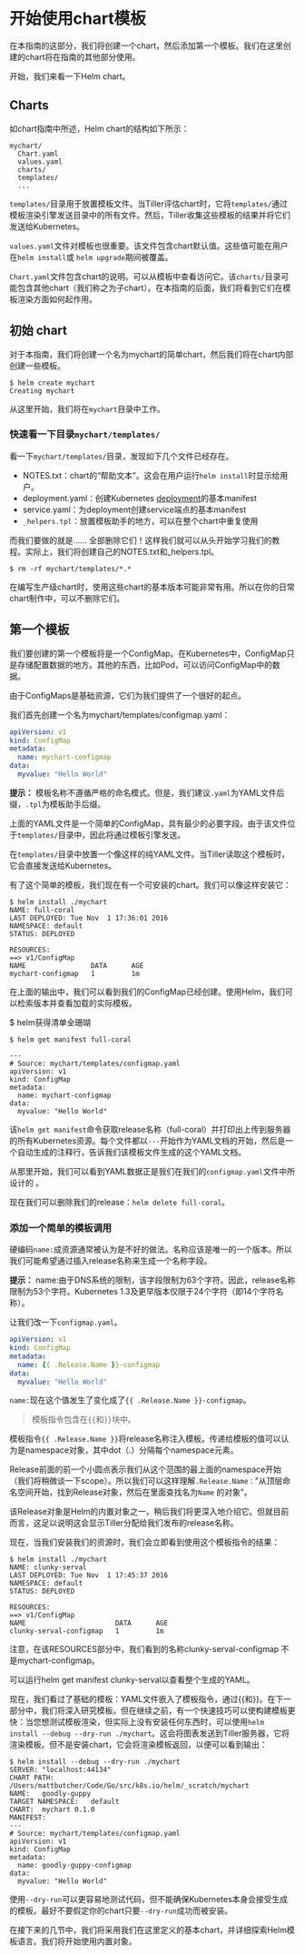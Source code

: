 # 开始使用chart模板

在本指南的这部分，我们将创建一个chart，然后添加第一个模板。我们在这里创建的chart将在指南的其他部分使用。

开始，我们来看一下Helm chart。

## Charts

如chart指南中所述，Helm chart的结构如下所示：

```
mychart/
  Chart.yaml
  values.yaml
  charts/
  templates/
  ...
```

`templates/`目录用于放置模板文件。当Tiller评估chart时，它将`templates/`通过模板渲染引擎发送目录中的所有文件。然后，Tiller收集这些模板的结果并将它们发送给Kubernetes。

`values.yaml`文件对模板也很重要。该文件包含chart默认值。这些值可能在用户在`helm install`或 `helm upgrade`期间被覆盖。

`Chart.yaml`文件包含chart的说明。可以从模板中查看访问它。该`charts/`目录可能包含其他chart（我们称之为子chart）。在本指南的后面，我们将看到它们在模板渲染方面如何起作用。

## 初始 chart

对于本指南，我们将创建一个名为mychart的简单chart，然后我们将在chart内部创建一些模板。

```console
$ helm create mychart
Creating mychart
```

从这里开始，我们将在`mychart`目录中工作。

### 快速看一下目录`mychart/templates/`

看一下`mychart/templates/`目录，发现如下几个文件已经存在。

- NOTES.txt：chart的“帮助文本”。这会在用户运行`helm install`时显示给用户。
- deployment.yaml：创建Kubernetes [deployment](http://kubernetes.io/docs/user-guide/deployments/)的基本manifest
- service.yaml：为deployment创建service端点的基本manifest
- `_helpers.tpl`：放置模板助手的地方，可以在整个chart中重复使用

而我们要做的就是...... 全部删除它们！这样我们就可以从头开始学习我们的教程。实际上，我们将创建自己的NOTES.txt和_helpers.tpl。


```console
$ rm -rf mychart/templates/*.*
```

在编写生产级chart时，使用这些chart的基本版本可能非常有用。所以在你的日常chart制作中，可以不删除它们。

## 第一个模板


我们要创建的第一个模板将是一个ConfigMap。在Kubernetes中，ConfigMap只是存储配置数据的地方。其他的东西，比如Pod，可以访问ConfigMap中的数据。

由于ConfigMaps是基础资源，它们为我们提供了一个很好的起点。

我们首先创建一个名为mychart/templates/configmap.yaml：

```yaml
apiVersion: v1
kind: ConfigMap
metadata:
  name: mychart-configmap
data:
  myvalue: "Hello World"
```

**提示：** 模板名称不遵循严格的命名模式。但是，我们建议`.yaml`为YAML文件后缀，`.tpl`为模板助手后缀。

上面的YAML文件是一个简单的ConfigMap，具有最少的必要字段。由于该文件位于`templates/`目录中，因此将通过模板引擎发送。

在`templates/`目录中放置一个像这样的纯YAML文件。当Tiller读取这个模板时，它会直接发送给Kubernetes。

有了这个简单的模板，我们现在有一个可安装的chart。我们可以像这样安装它：

```console
$ helm install ./mychart
NAME: full-coral
LAST DEPLOYED: Tue Nov  1 17:36:01 2016
NAMESPACE: default
STATUS: DEPLOYED

RESOURCES:
==> v1/ConfigMap
NAME                DATA      AGE
mychart-configmap   1         1m
```

在上面的输出中，我们可以看到我们的ConfigMap已经创建。使用Helm，我们可以检索版本并查看加载的实际模板。

$ helm获得清单全珊瑚

```console
$ helm get manifest full-coral

---
# Source: mychart/templates/configmap.yaml
apiVersion: v1
kind: ConfigMap
metadata:
  name: mychart-configmap
data:
  myvalue: "Hello World"
```

该`helm get manifest`命令获取release名称（full-coral）并打印出上传到服务器的所有Kubernetes资源。每个文件都以`---`开始作为YAML文档的开始，然后是一个自动生成的注释行，告诉我们该模板文件生成的这个YAML文档。

从那里开始，我们可以看到YAML数据正是我们在我们的`configmap.yaml`文件中所设计的 。

现在我们可以删除我们的release：`helm delete full-coral`。

### 添加一个简单的模板调用

硬编码`name:`成资源通常被认为是不好的做法。名称应该是唯一的一个版本。所以我们可能希望通过插入release名称来生成一个名称字段。

**提示：** name:由于DNS系统的限制，该字段限制为63个字符。因此，release名称限制为53个字符。Kubernetes 1.3及更早版本仅限于24个字符（即14个字符名称）。

让我们改一下`configmap.yaml`。

```yaml
apiVersion: v1
kind: ConfigMap
metadata:
  name: {{ .Release.Name }}-configmap
data:
  myvalue: "Hello World"
```

`name:`现在这个值发生了变化成了`{{ .Release.Name }}-configmap`。

> 模板指令包含在`{{`和`}}`块中。

模板指令`{{ .Release.Name }}`将release名称注入模板。传递给模板的值可以认为是namespace对象，其中dot（.）分隔每个namespace元素。

Release前面的前一个小圆点表示我们从这个范围的最上面的namespace开始（我们将稍微谈一下scope）。所以我们可以这样理解`.Release.Name：`"从顶层命名空间开始，找到Release对象，然后在里面查找名为`Name` 的对象"。

该Release对象是Helm的内置对象之一，稍后我们将更深入地介绍它。但就目前而言，这足以说明这会显示Tiller分配给我们发布的release名称。

现在，当我们安装我们的资源时，我们会立即看到使用这个模板指令的结果：

```console
$ helm install ./mychart
NAME: clunky-serval
LAST DEPLOYED: Tue Nov  1 17:45:37 2016
NAMESPACE: default
STATUS: DEPLOYED

RESOURCES:
==> v1/ConfigMap
NAME                      DATA      AGE
clunky-serval-configmap   1         1m
```

注意，在该RESOURCES部分中，我们看到的名称clunky-serval-configmap 不是mychart-configmap。

可以运行helm get manifest clunky-serval以查看整个生成的YAML。

现在，我们看过了基础的模板：YAML文件嵌入了模板指令，通过{{和}}。在下一部分中，我们将深入研究模板。但在继续之前，有一个快速技巧可以使构建模板更快：当您想测试模板渲染，但实际上没有安装任何东西时，可以使用`helm install --debug --dry-run ./mychart`。这会将图表发送到Tiller服务器，它将渲染模板。但不是安装chart，它会将渲染模板返回，以便可以看到输出：

```console
$ helm install --debug --dry-run ./mychart
SERVER: "localhost:44134"
CHART PATH: /Users/mattbutcher/Code/Go/src/k8s.io/helm/_scratch/mychart
NAME:   goodly-guppy
TARGET NAMESPACE:   default
CHART:  mychart 0.1.0
MANIFEST:
---
# Source: mychart/templates/configmap.yaml
apiVersion: v1
kind: ConfigMap
metadata:
  name: goodly-guppy-configmap
data:
  myvalue: "Hello World"

```

使用`--dry-run`可以更容易地测试代码，但不能确保Kubernetes本身会接受生成的模板。最好不要假定你的chart只要`--dry-run`成功而被安装。

在接下来的几节中，我们将采用我们在这里定义的基本chart，并详细探索Helm模板语言。我们将开始使用内置对象。
